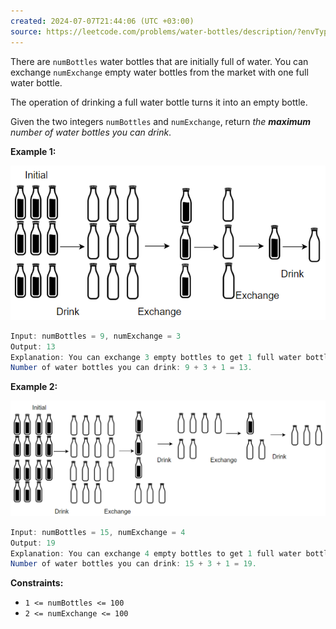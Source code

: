 ```yaml
---
created: 2024-07-07T21:44:06 (UTC +03:00)
source: https://leetcode.com/problems/water-bottles/description/?envType=daily-question&envId=2024-07-07
---
```

There are `numBottles` water bottles that are initially full of water. You can exchange `numExchange` empty water bottles from the market with one full water bottle.

The operation of drinking a full water bottle turns it into an empty bottle.

Given the two integers `numBottles` and `numExchange`, return _the **maximum** number of water bottles you can drink_.


**Example 1:**

![img.png](img.png)

``` Java
Input: numBottles = 9, numExchange = 3
Output: 13
Explanation: You can exchange 3 empty bottles to get 1 full water bottle.
Number of water bottles you can drink: 9 + 3 + 1 = 13.
```


**Example 2:**

![img_1.png](img_1.png)

``` Java
Input: numBottles = 15, numExchange = 4
Output: 19
Explanation: You can exchange 4 empty bottles to get 1 full water bottle. 
Number of water bottles you can drink: 15 + 3 + 1 = 19.
```

**Constraints:**

-   `1 <= numBottles <= 100`
-   `2 <= numExchange <= 100`
